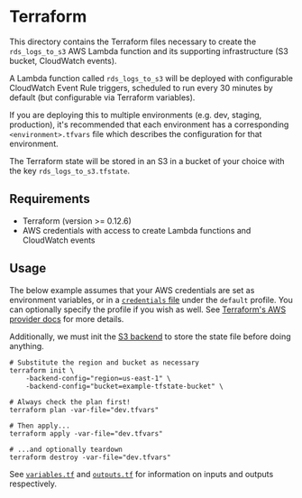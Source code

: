 # Terraform

This directory contains the Terraform files necessary to create the `rds_logs_to_s3` AWS Lambda function and its 
supporting infrastructure (S3 bucket, CloudWatch events).

A Lambda function called `rds_logs_to_s3` will be deployed with configurable CloudWatch Event Rule triggers, scheduled
to run every 30 minutes by default (but configurable via Terraform variables).

If you are deploying this to multiple environments (e.g. dev, staging, production), it's recommended that each 
environment has a corresponding `<environment>.tfvars` file which describes the configuration for that environment.

The Terraform state will be stored in an S3 in a bucket of your choice with the key `rds_logs_to_s3.tfstate`.

## Requirements

* Terraform (version >= 0.12.6)
* AWS credentials with access to create Lambda functions and CloudWatch events

## Usage

The below example assumes that your AWS credentials are set as environment variables, or in a 
[`credentials` file](https://docs.aws.amazon.com/cli/latest/userguide/cli-configure-files.html) under the `default` 
profile. You can optionally specify the profile if you wish as well. See
[Terraform's AWS provider docs](https://www.terraform.io/docs/providers/aws/index.html) for more details.

Additionally, we must init the [S3 backend](https://www.terraform.io/docs/backends/types/s3.html) to store the state 
file before doing anything.

```
# Substitute the region and bucket as necessary
terraform init \
    -backend-config="region=us-east-1" \
    -backend-config="bucket=example-tfstate-bucket" \

# Always check the plan first!
terraform plan -var-file="dev.tfvars"

# Then apply...
terraform apply -var-file="dev.tfvars"

# ...and optionally teardown
terraform destroy -var-file="dev.tfvars"
```

See [`variables.tf`](./variables.tf) and [`outputs.tf`](outputs.tf) for information on inputs and outputs respectively.

